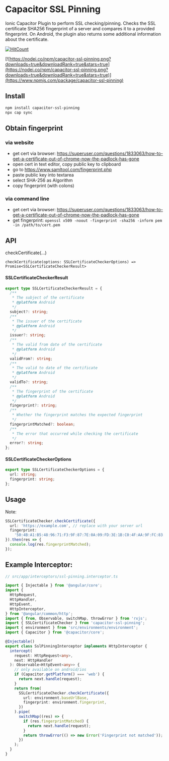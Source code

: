 # Capacitor SSL Pinning

Ionic Capacitor Plugin to perform SSL checking/pinning.
Checks the SSL certificate SHA256 fingerprint of a server and compares it to a provided fingerprint.
On Android, the plugin also returns some additional information about the certificate.

[![HitCount](https://hits.dwyl.com/mchl18/capacitor-ssl-pinning.svg)](https://hits.dwyl.com/mchl18/capacitor-ssl-pinning)


[![https://nodei.co/npm/capacitor-ssl-pinning.png?downloads=true&downloadRank=true&stars=true](https://nodei.co/npm/capacitor-ssl-pinning.png?downloads=true&downloadRank=true&stars=true)](https://www.npmjs.com/package/capacitor-ssl-pinning)

## Install

```bash
npm install capacitor-ssl-pinning
npx cap sync
```

## Obtain fingerprint

### via website

- get cert via browser: https://superuser.com/questions/1833063/how-to-get-a-certificate-out-of-chrome-now-the-padlock-has-gone
- open cert in text editor, copy public key to clipboard
- go to https://www.samltool.com/fingerprint.php
- paste public key into textarea
- select SHA-256 as Algorithm
- copy fingerprint (with colons)

### via command line

- get cert via browser: https://superuser.com/questions/1833063/how-to-get-a-certificate-out-of-chrome-now-the-padlock-has-gone
- get fingerprint: `openssl x509 -noout -fingerprint -sha256 -inform pem -in /path/to/cert.pem`



## API

checkCertificate(...)
```
checkCertificate(options: SSLCertificateCheckerOptions) => Promise<SSLCertificateCheckerResult>
```



#### SSLCertificateCheckerResult

```typescript
export type SSLCertificateCheckerResult = {
  /**
   * The subject of the certificate
   * @platform Android
   */
  subject?: string;
  /**
   * The issuer of the certificate
   * @platform Android
   */
  issuer?: string;
  /**
   * The valid from date of the certificate
   * @platform Android
   */
  validFrom?: string;
  /**
   * The valid to date of the certificate
   * @platform Android
   */
  validTo?: string;
  /**
   * The fingerprint of the certificate
   * @platform Android
   */
  fingerprint?: string;
  /**
   * Whether the fingerprint matches the expected fingerprint
   */
  fingerprintMatched?: boolean;
  /**
   * The error that occurred while checking the certificate
   */
  error?: string;
};

```
#### SSLCertificateCheckerOptions

```typescript
export type SSLCertificateCheckerOptions = {
  url: string;
  fingerprint: string;
};
```

## Usage

Note:

```typescript
SSLCertificateChecker.checkCertificate({
  url: 'https://example.com', // replace with your server url
  fingerprint:
    '50:4B:A1:B5:48:96:71:F3:9F:87:7E:0A:09:FD:3E:1B:C0:4F:AA:9F:FC:83:3E:A9:3A:00:78:88:F8:BA:60:26', // replace with your server fingerprint
}).then(res => {
  console.log(res.fingerprintMatched);
});
```

## Example Interceptor:

```typescript
// src/app/interceptors/ssl-pinning.interceptor.ts

import { Injectable } from '@angular/core';
import {
  HttpRequest,
  HttpHandler,
  HttpEvent,
  HttpInterceptor,
} from '@angular/common/http';
import { from, Observable, switchMap, throwError } from 'rxjs';
import { SSLCertificateChecker } from 'capacitor-ssl-pinning';
import { environment } from 'src/environments/environment';
import { Capacitor } from '@capacitor/core';

@Injectable()
export class SslPinningInterceptor implements HttpInterceptor {
  intercept(
    request: HttpRequest<any>,
    next: HttpHandler
  ): Observable<HttpEvent<any>> {
    // only available on android/ios
    if (Capacitor.getPlatform() === 'web') {
      return next.handle(request);
    }
    return from(
      SSLCertificateChecker.checkCertificate({
        url: environment.baseUrlBase,
        fingerprint: environment.fingerprint,
      })
    ).pipe(
      switchMap((res) => {
        if (res.fingerprintMatched) {
          return next.handle(request);
        }
        return throwError(() => new Error('Fingerprint not matched'));
      })
    );
  }
}

```

